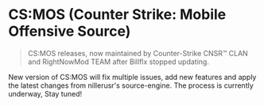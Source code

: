 # CS:MOS (Counter Strike: Mobile Offensive Source)
> CS:MOS releases, now maintained by Counter-Strike CNSR™ CLAN and RightNowMod TEAM after Billflx stopped updating.

New version of CS:MOS will fix multiple issues, add new features and apply the latest changes from nillerusr's source-engine. The process is currently underway, Stay tuned!
